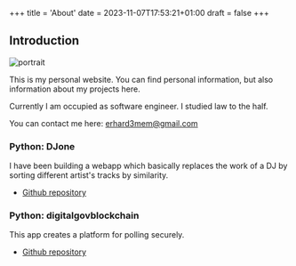+++
title = 'About'
date = 2023-11-07T17:53:21+01:00
draft = false
+++
## Introduction

![portrait](/quickstart/IMG_20230910_120714.jpg)

This is my personal website. You can find personal information, but also information about my projects here.

Currently I am occupied as software engineer. I studied law to the half.

You can contact me here: erhard3mem@gmail.com

### Python: DJone 

I have been building a webapp which basically replaces the work of a DJ by sorting different artist's tracks by similarity. 

- [Github repository](https://github.com/erhard3mem/djone)

### Python: digitalgovblockchain

This app creates a platform for polling securely. 

- [Github repository](https://github.com/erhard3mem/digitalgovblockchain)
